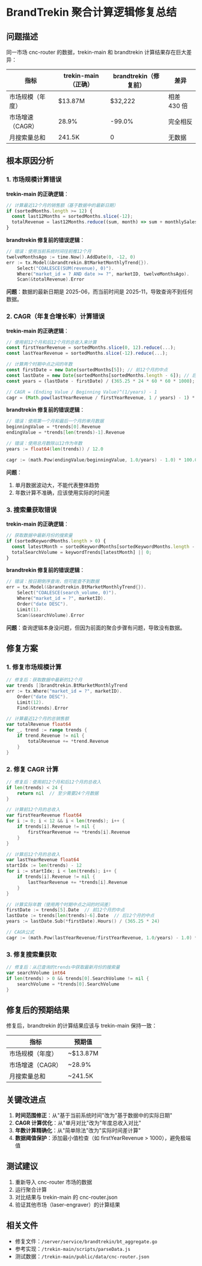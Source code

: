 # BrandTrekin 聚合计算逻辑修复总结

## 问题描述

同一市场 cnc-router 的数据，trekin-main 和 brandtrekin 计算结果存在巨大差异：

| 指标 | trekin-main（正确） | brandtrekin（修复前） | 差异 |
|------|-------------------|---------------------|------|
| 市场规模（年度） | $13.87M | $32,222 | 相差 430 倍 |
| 市场增速（CAGR） | 28.9% | -99.0% | 完全相反 |
| 月搜索量总和 | 241.5K | 0 | 无数据 |

## 根本原因分析

### 1. 市场规模计算错误

**trekin-main 的正确逻辑**：
```javascript
// 计算最近12个月的销售额（基于数据中的最新日期）
if (sortedMonths.length >= 12) {
  const last12Months = sortedMonths.slice(-12);
  totalRevenue = last12Months.reduce((sum, month) => sum + monthlySales[month], 0);
}
```

**brandtrekin 修复前的错误逻辑**：
```go
// 错误：使用当前系统时间往前推12个月
twelveMonthsAgo := time.Now().AddDate(0, -12, 0)
err := tx.Model(&brandtrekin.BtMarketMonthlyTrend{}).
    Select("COALESCE(SUM(revenue), 0)").
    Where("market_id = ? AND date >= ?", marketID, twelveMonthsAgo).
    Scan(&totalRevenue).Error
```

**问题**：数据的最新日期是 2025-06，而当前时间是 2025-11，导致查询不到任何数据。

### 2. CAGR（年复合增长率）计算错误

**trekin-main 的正确逻辑**：
```javascript
// 使用前12个月和后12个月的总收入来计算
const firstYearRevenue = sortedMonths.slice(0, 12).reduce(...);
const lastYearRevenue = sortedMonths.slice(-12).reduce(...);

// 计算两个时期中点之间的年数
const firstDate = new Date(sortedMonths[5]); // 前12个月的中点
const lastDate = new Date(sortedMonths[sortedMonths.length - 6]); // 后12个月的中点
const years = (lastDate - firstDate) / (365.25 * 24 * 60 * 60 * 1000);

// CAGR = (Ending Value / Beginning Value)^(1/years) - 1
cagr = (Math.pow(lastYearRevenue / firstYearRevenue, 1 / years) - 1) * 100;
```

**brandtrekin 修复前的错误逻辑**：
```go
// 错误：使用第一个月和最后一个月的单月数据
beginningValue = *trends[0].Revenue
endingValue = *trends[len(trends)-1].Revenue

// 错误：使用总月数除以12作为年数
years := float64(len(trends)) / 12.0

cagr := (math.Pow(endingValue/beginningValue, 1.0/years) - 1.0) * 100.0
```

**问题**：
1. 单月数据波动大，不能代表整体趋势
2. 年数计算不准确，应该使用实际的时间差

### 3. 搜索量获取错误

**trekin-main 的正确逻辑**：
```javascript
// 获取数据中最新月份的搜索量
if (sortedKeywordMonths.length > 0) {
  const latestMonth = sortedKeywordMonths[sortedKeywordMonths.length - 1];
  totalSearchVolume = keywordTrends[latestMonth] || 0;
}
```

**brandtrekin 修复前的错误逻辑**：
```go
// 错误：按日期倒序查询，但可能查不到数据
err = tx.Model(&brandtrekin.BtMarketMonthlyTrend{}).
    Select("COALESCE(search_volume, 0)").
    Where("market_id = ?", marketID).
    Order("date DESC").
    Limit(1).
    Scan(&searchVolume).Error
```

**问题**：查询逻辑本身没问题，但因为前面的聚合步骤有问题，导致没有数据。

## 修复方案

### 1. 修复市场规模计算

```go
// 修复后：获取数据中最新的12个月
var trends []brandtrekin.BtMarketMonthlyTrend
err := tx.Where("market_id = ?", marketID).
    Order("date DESC").
    Limit(12).
    Find(&trends).Error

// 计算最近12个月的总销售额
var totalRevenue float64
for _, trend := range trends {
    if trend.Revenue != nil {
        totalRevenue += *trend.Revenue
    }
}
```

### 2. 修复 CAGR 计算

```go
// 修复后：使用前12个月和后12个月的总收入
if len(trends) < 24 {
    return nil  // 至少需要24个月数据
}

// 计算前12个月的总收入
var firstYearRevenue float64
for i := 0; i < 12 && i < len(trends); i++ {
    if trends[i].Revenue != nil {
        firstYearRevenue += *trends[i].Revenue
    }
}

// 计算后12个月的总收入
var lastYearRevenue float64
startIdx := len(trends) - 12
for i := startIdx; i < len(trends); i++ {
    if trends[i].Revenue != nil {
        lastYearRevenue += *trends[i].Revenue
    }
}

// 计算实际年数（使用两个时期中点之间的时间差）
firstDate := trends[5].Date  // 前12个月的中点
lastDate := trends[len(trends)-6].Date  // 后12个月的中点
years := lastDate.Sub(*firstDate).Hours() / (365.25 * 24)

// CAGR公式
cagr := (math.Pow(lastYearRevenue/firstYearRevenue, 1.0/years) - 1.0) * 100.0
```

### 3. 修复搜索量获取

```go
// 修复后：从已查询的trends中获取最新月份的搜索量
var searchVolume int64
if len(trends) > 0 && trends[0].SearchVolume != nil {
    searchVolume = *trends[0].SearchVolume
}
```

## 修复后的预期结果

修复后，brandtrekin 的计算结果应该与 trekin-main 保持一致：

| 指标 | 预期值 |
|------|--------|
| 市场规模（年度） | ~$13.87M |
| 市场增速（CAGR） | ~28.9% |
| 月搜索量总和 | ~241.5K |

## 关键改进点

1. **时间范围修正**：从"基于当前系统时间"改为"基于数据中的实际日期"
2. **CAGR 计算优化**：从"单月对比"改为"年度总收入对比"
3. **年数计算精确化**：从"简单除法"改为"实际时间差计算"
4. **数据阈值保护**：添加最小值检查（如 firstYearRevenue > 1000），避免极端值

## 测试建议

1. 重新导入 cnc-router 市场的数据
2. 运行聚合计算
3. 对比结果与 trekin-main 的 cnc-router.json
4. 验证其他市场（laser-engraver）的计算结果

## 相关文件

- 修复文件：`/server/service/brandtrekin/bt_aggregate.go`
- 参考实现：`/trekin-main/scripts/parseData.js`
- 测试数据：`/trekin-main/public/data/cnc-router.json`
